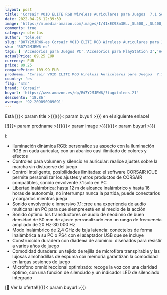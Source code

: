 ```yaml
---
layout: post
title: 'Corsair VOID ELITE RGB Wireless Auriculares para Juegos  7.1 Sonido envolvente  Inalámbrico de 2.4 GHz de baja latencia  12 m de alcance  Personalizable Iluminación  Compatible con PC  PS4  Negro'
date: 2022-04-26 12:39:39
image: 'https://m.media-amazon.com/images/I/41xEC98m3EL._SL500_._SL400_.jpg'
comments: true
category: ofertas
author: 'tole.es'
slug: 'B07Y2MJRW6-es Corsair VOID ELITE RGB Wireless Auriculares para Juegos...'
sku: 'B07Y2MJRW6-es'
tags: [ 'Accesorios para Juegos PC','Accesorios para PlayStation 3','Accesorios para PlayStation 4','Accesorios para Xbox One','Auriculares gaming con micrófono para PlayStation 4','Auriculares gaming para PC','Auriculares gaming para PlayStation 3','Auriculares gaming para Xbox One','Electrónica','Hardware y juegos para PlayStation 3','Hardware y juegos para PlayStation 4','Hardware y juegos para Xbox One','Informática','Juegos y Accesorios para PC','Sistemas heredados','Sistemas heredados de PlayStation','Videojuegos','corsair','ps4','🇪🇸', ]
actualPrice: 89.25 EUR
currency: EUR
price: 89.25
comparePrice: 109.99 EUR
prodname: 'Corsair VOID ELITE RGB Wireless Auriculares para Juegos  7.1 Sonido envolvente  Inalámbrico de 2.4 GHz de baja latencia  12 m de alcance  Personalizable Iluminación  Compatible con PC  PS4  Negro'
country: 'es'
flag: '🇪🇸'
brand: 'Corsair'
buyurl: 'https://www.amazon.es/dp/B07Y2MJRW6/?tag=tolees-21'
descuento: '18.86'
average: '92.209090909091'
---
```


Está [{{< param title >}}]({{< param buyurl >}}) en el siguiente enlace!

[![{{< param prodname >}}]({{< param image >}})]({{< param buyurl >}})

ℹ️:

- Iluminación dinámica RGB: personalice su aspecto con la iluminación RGB en cada auricular, con un abanico casi ilimitado de colores y efectos
- Controles para volumen y silencio en auricular: realice ajustes sobre la marcha sin distraerse del juego
- Control inteligente, posibilidades ilimitadas: el software CORSAIR iCUE permite personalizar los ajustes y otros productos de CORSAIR compatibles, sonido envolvente 7.1 solo en PC
- Libertad inalámbrica: hasta 12 m de alcance inalámbrico y hasta 16 horas de autonomía, no interrumpa nunca la partida, puede conectarlos y cargarlos mientras juega
- Sonido envolvente e inmersivo 7.1: cree una experiencia de audio multicanal en PC para que siempre esté en el medio de la acción
- Sonido óptimo: los transductores de audio de neodimio de buen densidad de 50 mm de ajuste personalizado con un rango de frecuencia ampliado de 20 Hz-30 000 Hz
- Modo inalámbrico de 2,4 GHz de baja latencia: conéctelos de forma inalámbrica a su PC o PS4 con el adaptador USB que se incluye
- Construcción duradera con diadema de aluminio: diseñados para resistir a varios años de juego
- Comodidad duradera: un tejido de rejilla de microfibra transpirable y las lujosas almohadillas de espuma con memoria garantizan la comodidad en largas sesiones de juego
- Micrófono omnidireccional optimizado: recoge la voz con una claridad óptimo, con una función de silenciado y un indicador LED de silenciado integrado

[🛒 Ver la oferta!!]({{< param buyurl >}})
